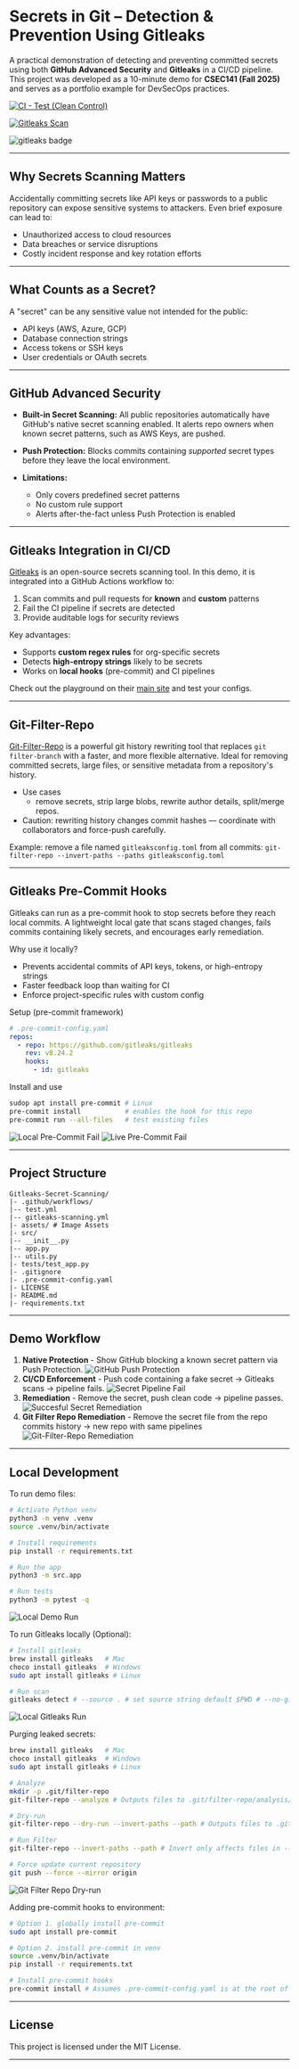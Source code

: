 # Secrets in Git – Detection & Prevention Using Gitleaks

A practical demonstration of detecting and preventing committed secrets using both **GitHub Advanced Security** and **Gitleaks** in a CI/CD pipeline.
This project was developed as a 10-minute demo for **CSEC141 (Fall 2025)** and serves as a portfolio example for DevSecOps practices.

[![CI - Test (Clean Control)](https://github.com/crow50/scanning-secrets-demo/actions/workflows/test.yml/badge.svg)](https://github.com/crow50/scanning-secrets-demo/actions/workflows/test.yml)

[![Gitleaks Scan](https://github.com/crow50/Gitleaks-Secret-Scanning/actions/workflows/gitleaks-scanning.yml/badge.svg)](https://github.com/crow50/Gitleaks-Secret-Scanning/actions/workflows/gitleaks-scanning.yml)

<img alt="gitleaks badge" src="https://img.shields.io/badge/protected%20by-gitleaks-blue">


---

## Why Secrets Scanning Matters

Accidentally committing secrets like API keys or passwords to a public repository can expose sensitive systems to attackers. Even brief exposure can lead to:

* Unauthorized access to cloud resources
* Data breaches or service disruptions
* Costly incident response and key rotation efforts

---

## What Counts as a Secret?

A "secret" can be any sensitive value not intended for the public:

* API keys (AWS, Azure, GCP)
* Database connection strings
* Access tokens or SSH keys
* User credentials or OAuth secrets

---

## GitHub Advanced Security

* **Built-in Secret Scanning:**
  All public repositories automatically have GitHub's native secret scanning enabled. It alerts repo owners when known secret patterns, such as AWS Keys, are pushed.

* **Push Protection:**
  Blocks commits containing *supported* secret types before they leave the local environment.

* **Limitations:**

  * Only covers predefined secret patterns
  * No custom rule support
  * Alerts after-the-fact unless Push Protection is enabled

---

## Gitleaks Integration in CI/CD

[Gitleaks](https://github.com/gitleaks/gitleaks) is an open-source secrets scanning tool. In this demo, it is integrated into a GitHub Actions workflow to:

1. Scan commits and pull requests for **known** and **custom** patterns
2. Fail the CI pipeline if secrets are detected
3. Provide auditable logs for security reviews

Key advantages:

* Supports **custom regex rules** for org-specific secrets
* Detects **high-entropy strings** likely to be secrets
* Works on **local hooks** (pre-commit) and CI pipelines

Check out the playground on their [main site](https://gitleaks.io/) and test your configs.

---

## Git-Filter-Repo

[Git-Filter-Repo](https://github.com/newren/git-filter-repo) is a powerful git history rewriting tool that replaces `git filter-branch` with a faster, and more flexible alternative. Ideal for removing committed secrets, large files, or sensitive metadata from a repository's history.

* Use cases
  * remove secrets, strip large blobs, rewrite author details, split/merge repos.
* Caution: rewriting history changes commit hashes — coordinate with collaborators and force-push carefully.


Example: remove a file named `gitleaksconfig.toml` from all commits:
  `git-filter-repo --invert-paths --paths gitleaksconfig.toml`

---

## Gitleaks Pre-Commit Hooks

Gitleaks can run as a pre-commit hook to stop secrets before they reach local commits. A lightweight local gate that scans staged changes, fails commits containing likely secrets, and encourages early remediation.

Why use it locally?
* Prevents accidental commits of API keys, tokens, or high-entropy strings
* Faster feedback loop than waiting for CI
* Enforce project-specific rules with custom config

Setup (pre-commit framework)
```yaml
# .pre-commit-config.yaml
repos:
  - repo: https://github.com/gitleaks/gitleaks
    rev: v8.24.2
    hooks:
      - id: gitleaks
```

Install and use
```bash
sudop apt install pre-commit # Linux
pre-commit install           # enables the hook for this repo
pre-commit run --all-files   # test existing files
```

![Local Pre-Commit Fail](assets/local-pre-commit-fail.png)
![Live Pre-Commit Fail](assets/pre-commit-fail.png)

---

## Project Structure

```
Gitleaks-Secret-Scanning/
|- .github/workflows/
|-- test.yml
|-- gitleaks-scanning.yml
|- assets/ # Image Assets
|- src/
|-- __init__.py
|-- app.py
|-- utils.py
|- tests/test_app.py
|- .gitignore
|- .pre-commit-config.yaml
|- LICENSE
|- README.md
|- requirements.txt
```

---

## Demo Workflow

1. **Native Protection** - Show GitHub blocking a known secret pattern via Push Protection.
![GitHub Push Protection](assets/github-push-protection.png)
2. **CI/CD Enforcement** - Push code containing a fake secret -> Gitleaks scans -> pipeline fails.
![Secret Pipeline Fail](assets/secret-pipeline-fail.png)
3. **Remediation** - Remove the secret, push clean code -> pipeline passes.
![Succesful Secret Remediation](assets/successful-secret-remediation.png)
4. **Git Filter Repo Remediation** - Remove the secret file from the repo commits history -> new repo with same pipelines
![Git-Filter-Repo Remediation](assets/git-filter-repo-remediation.png)

---

## Local Development

To run demo files:

```bash
# Activate Python venv
python3 -m venv .venv
source .venv/bin/activate

# Install requirements
pip install -r requirements.txt

# Run the app
python3 -m src.app

# Run tests
python3 -m pytest -q
```
![Local Demo Run](assets/local-demo-run.png)

To run Gitleaks locally (Optional):

```bash
# Install gitleaks
brew install gitleaks   # Mac
choco install gitleaks  # Windows
sudo apt install gitleaks # Linux

# Run scan
gitleaks detect # --source . # set source string default $PWD # --no-git # to scan current repo dir # --redact # to redact secrets from logs and stdout
```
![Local Gitleaks Run](assets/local-gitleaks-scan.png)

Purging leaked secrets:

```bash
brew install gitleaks   # Mac
choco install gitleaks  # Windows
sudo apt install gitleaks # Linux

# Analyze
mkdir -p .git/filter-repo
git-filter-repo --analyze # Outputs files to .git/filter-repo/analysis/

# Dry-run
git-filter-repo --dry-run --invert-paths --path # Outputs files to .git/filter-repo/

# Run Filter
git-filter-repo --invert-paths --path # Invert only affects files in --path string

# Force update current repository
git push --force --mirror origin

```
![Git Filter Repo Dry-run](assets/git-filter-repo-dry-run.png)

Adding pre-commit hooks to environment:

```bash
# Option 1. globally install pre-commit
sudo apt install pre-commit 

# Option 2. install pre-commit in venv
source .venv/bin/activate
pip install -r requirements.txt

# Install pre-commit hooks
pre-commit install # Assumes .pre-commit-config.yaml is at the root of dir
```

---

## License

This project is licensed under the MIT License.

---

